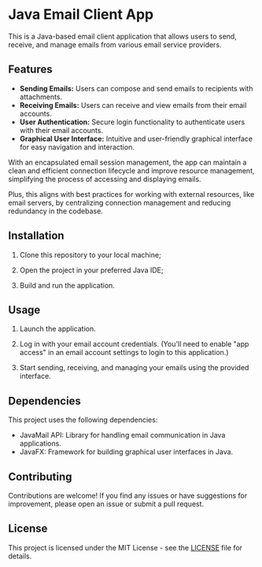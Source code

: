 # Java Email Client App

This is a Java-based email client application that allows users to send, receive, and manage emails from various email service providers.

## Features

- **Sending Emails:** Users can compose and send emails to recipients with attachments.
- **Receiving Emails:** Users can receive and view emails from their email accounts.
- **User Authentication:** Secure login functionality to authenticate users with their email accounts.
- **Graphical User Interface:** Intuitive and user-friendly graphical interface for easy navigation and interaction.

With an encapsulated email session management, the app can maintain a clean and efficient connection lifecycle and improve resource management, simplifying the process of accessing and displaying emails. 

Plus, this aligns with best practices for working with external resources, like email servers, by centralizing connection management and reducing redundancy in the codebase.

## Installation

1. Clone this repository to your local machine;

2. Open the project in your preferred Java IDE;

3. Build and run the application.

## Usage

1. Launch the application.

2. Log in with your email account credentials. (You'll need to enable "app access" in an email account settings to login to this application.)

3. Start sending, receiving, and managing your emails using the provided interface.

## Dependencies

This project uses the following dependencies:

- JavaMail API: Library for handling email communication in Java applications.
- JavaFX: Framework for building graphical user interfaces in Java.

## Contributing

Contributions are welcome! If you find any issues or have suggestions for improvement, please open an issue or submit a pull request.

## License

This project is licensed under the MIT License - see the [LICENSE](LICENSE) file for details.
